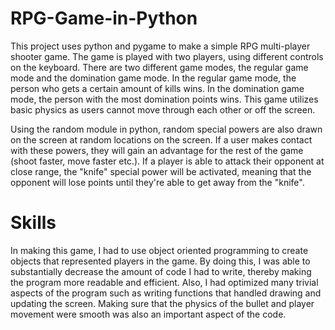 # RPG-Game-in-Python
This project uses python and pygame to make a simple RPG multi-player shooter game. The game is played with two players, using different controls on the keyboard. There are two different game modes, the regular game mode and the domination game mode. In the regular game mode, the person who gets a certain amount of kills wins. In the domination game mode, the person with the most domination points wins. This game utilizes basic physics as users cannot move through each other or off the screen. 

Using the random module in python, random special powers are also drawn on the screen at random locations on the screen. If a user makes contact with these powers, they will gain an advantage for the rest of the game (shoot faster, move faster etc.). If a player is able to attack their opponent at close range, the "knife" special power will be activated, meaning that the opponent will lose points until they're able to get away from the "knife".

# Skills
In making this game, I had to use object oriented programming to create objects that represented players in the game. By doing this, I was able to substantially decrease the amount of code I had to write, thereby making the program more readable and efficient. Also, I had optimized many trivial aspects of the program such as writing functions that handled drawing and updating the screen. Making sure that the physics of the bullet and player movement were smooth was also an important aspect of the code. 
